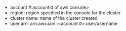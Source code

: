- account #:accountid of aws console>
- region: region specified in the console for the cluster
- cluster name: name of the cluster created
- user arn: arn:aws:iam::<account #>:user/username
